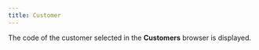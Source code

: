 ```yaml
---
title: Customer
---
```



The code of the customer selected in the **Customers**  browser is displayed.
